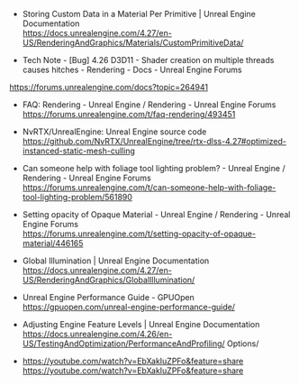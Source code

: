     

* Storing Custom Data in a Material Per Primitive | Unreal Engine Documentation <br/> https://docs.unrealengine.com/4.27/en-US/RenderingAndGraphics/Materials/CustomPrimitiveData/

* Tech Note - [Bug] 4.26 D3D11 - Shader creation on multiple threads causes hitches - Rendering - Docs - Unreal Engine Forums <br/>

https://forums.unrealengine.com/docs?topic=264941

* FAQ: Rendering - Unreal Engine / Rendering - Unreal Engine Forums <br/> https://forums.unrealengine.com/t/faq-rendering/493451

* NvRTX/UnrealEngine: Unreal Engine source code <br/> https://github.com/NvRTX/UnrealEngine/tree/rtx-dlss-4.27#optimized-instanced-static-mesh-culling

* Can someone help with foliage tool lighting problem? - Unreal Engine / Rendering - Unreal Engine Forums <br/> https://forums.unrealengine.com/t/can-someone-help-with-foliage-tool-lighting-problem/561890

* Setting opacity of Opaque Material - Unreal Engine / Rendering - Unreal Engine Forums <br/> https://forums.unrealengine.com/t/setting-opacity-of-opaque-material/446165

* Global Illumination | Unreal Engine Documentation <br/> https://docs.unrealengine.com/4.27/en-US/RenderingAndGraphics/GlobalIllumination/

* Unreal Engine Performance Guide - GPUOpen <br/> https://gpuopen.com/unreal-engine-performance-guide/

* Adjusting Engine Feature Levels | Unreal Engine Documentation <br/> https://docs.unrealengine.com/4.26/en-US/TestingAndOptimization/PerformanceAndProfiling/ Options/

* https://youtube.com/watch?v=EbXakIuZPFo&feature=share <br/> https://youtube.com/watch?v=EbXakIuZPFo&feature=share
